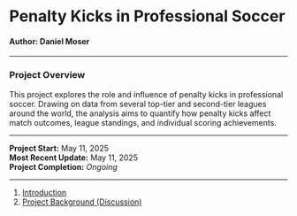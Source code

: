 # Penalty Kicks in Professional Soccer
#### Author: Daniel Moser  

***

### **Project Overview**  
This project explores the role and influence of penalty kicks in professional soccer. Drawing on data from several top-tier and second-tier leagues around the world, the analysis aims to quantify how penalty kicks affect match outcomes, league standings, and individual scoring achievements.

***

**Project Start:** May 11, 2025  
**Most Recent Update:** May 11, 2025  
**Project Completion:** *Ongoing*

***

1. [Introduction](introduction)
1. [Project Background (Discussion)](background)
